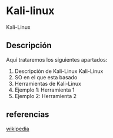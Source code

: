 # Kali-linux
Kali-Linux
## Descripción
Aquí trataremos los siguientes apartados:
1. Descripción de Kali-Linux Kali-Linux
2. SO en el que esta basado
3. Herramientas de Kali-Linux
4. Ejemplo 1: Herramienta 1
5. Ejemplo 2: Herramienta 2
## referencias 
[wikipedia](https://es.wikipedia.org/wiki/Kali_Linux)
